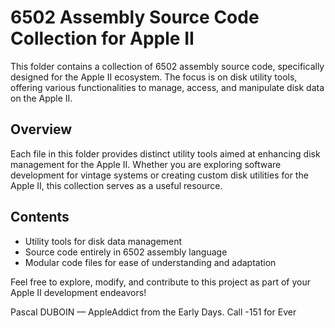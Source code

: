 # 6502 Assembly Source Code Collection for Apple II

This folder contains a collection of 6502 assembly source code, specifically designed for the Apple II ecosystem. The focus is on disk utility tools, offering various functionalities to manage, access, and manipulate disk data on the Apple II.

## Overview

Each file in this folder provides distinct utility tools aimed at enhancing disk management for the Apple II. Whether you are exploring software development for vintage systems or creating custom disk utilities for the Apple II, this collection serves as a useful resource.

## Contents

- Utility tools for disk data management
- Source code entirely in 6502 assembly language
- Modular code files for ease of understanding and adaptation

Feel free to explore, modify, and contribute to this project as part of your Apple II development endeavors!

Pascal DUBOIN — AppleAddict from the Early Days.
Call -151 for Ever